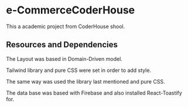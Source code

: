 # e-CommerceCoderHouse

This a academic project from CoderHouse shool.

## Resources and Dependencies

The Layout was based in Domain-Driven model.

Tailwind library and pure CSS were set in order to add style.

The same way was used the library last mentioned and pure CSS.

The data base was based with Firebase and also installed React-Toastify for.
